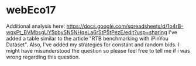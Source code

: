 # webEco17

Additional analysis here: https://docs.google.com/spreadsheets/d/1o4rB-wqxPt_BVMbsgUY5pbySN5NHqeLa6rStP5tPezE/edit?usp=sharing
I've added a table similar to the article "RTB benchmarking with iPinYou Dataset". Also, I've added my strategies for constant and random bids. I might have misunderstood the question so please feel free to tell me if i was wrong regarding this question. 
